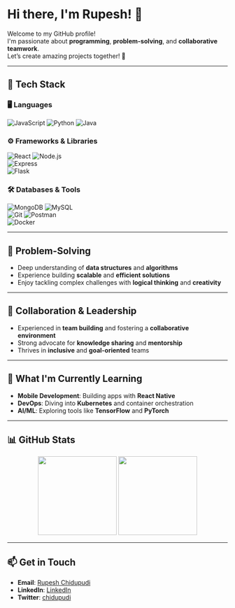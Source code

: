 # Hi there, I'm Rupesh! 👋  

Welcome to my GitHub profile!  
I'm passionate about **programming**, **problem-solving**, and **collaborative teamwork**.  
Let’s create amazing projects together! 🚀  

---

## 🔧 **Tech Stack**

### 🖥️ Languages  
![JavaScript](https://img.shields.io/badge/-JavaScript-F7DF1E?style=flat-square&logo=javascript&logoColor=black) 
![Python](https://img.shields.io/badge/-Python-3776AB?style=flat-square&logo=python&logoColor=white) 
![Java](https://img.shields.io/badge/-Java-007396?style=flat-square&logo=java&logoColor=white)

### ⚙️ Frameworks & Libraries  
![React](https://img.shields.io/badge/-React-61DAFB?style=flat-square&logo=react&logoColor=black) 
![Node.js](https://img.shields.io/badge/-Node.js-339933?style=flat-square&logo=node.js&logoColor=white)  
![Express](https://img.shields.io/badge/-Express-000000?style=flat-square&logo=express&logoColor=white)  
![Flask](https://img.shields.io/badge/-Flask-000000?style=flat-square&logo=flask&logoColor=white)  

### 🛠️ Databases & Tools  
![MongoDB](https://img.shields.io/badge/-MongoDB-47A248?style=flat-square&logo=mongodb&logoColor=white) 
![MySQL](https://img.shields.io/badge/-MySQL-4479A1?style=flat-square&logo=mysql&logoColor=white)  
![Git](https://img.shields.io/badge/-Git-F05032?style=flat-square&logo=git&logoColor=white) 
![Postman](https://img.shields.io/badge/-Postman-FF6C37?style=flat-square&logo=postman&logoColor=white)  
![Docker](https://img.shields.io/badge/-Docker-2496ED?style=flat-square&logo=docker&logoColor=white)  

---

## 🧠 **Problem-Solving**

- Deep understanding of **data structures** and **algorithms**  
- Experience building **scalable** and **efficient solutions**  
- Enjoy tackling complex challenges with **logical thinking** and **creativity**  

---

## 🤝 **Collaboration & Leadership**

- Experienced in **team building** and fostering a **collaborative environment**  
- Strong advocate for **knowledge sharing** and **mentorship**  
- Thrives in **inclusive** and **goal-oriented** teams  

---

## 🌱 **What I'm Currently Learning**

- **Mobile Development**: Building apps with **React Native**  
- **DevOps**: Diving into **Kubernetes** and container orchestration  
- **AI/ML**: Exploring tools like **TensorFlow** and **PyTorch**  

---

## 📊 **GitHub Stats**

<div align="center">
  <img height="180em" src="https://github-readme-stats.vercel.app/api?username=chidupudi&show_icons=true&hide=issues&theme=radical" />
  <img height="180em" src="https://github-readme-streak-stats.herokuapp.com/?user=chidupudi&theme=radical" />
</div>

---

## 📫 **Get in Touch**

- **Email**: [Rupesh Chidupudi](mailto:chrupesh2425@gmail.com)  
- **LinkedIn**: [LinkedIn](https://www.linkedin.com/in/rupeshchidupudi/)  
- **Twitter**: [chidupudi](https://twitter.com/chidupudi)  


